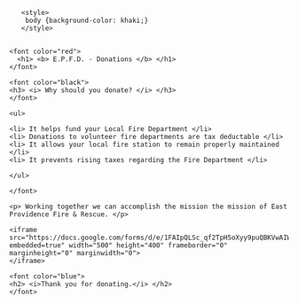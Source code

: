 <!DOCTYPE html>

<html>

  <body>
       
       <style>
        body {background-color: khaki;}
       </style>
 
    
    <font color="red">
      <h1> <b> E.P.F.D. - Donations </b> </h1>
    </font>
    
    <font color="black">
    <h3> <i> Why should you donate? </i> </h3>
    </font>
    
    <ul>
    
    <li> It helps fund your Local Fire Department </li>
    <li> Donations to volunteer fire departments are tax deductable </li>
    <li> It allows your local fire station to remain properly maintained </li>
    <li> It prevents rising taxes regarding the Fire Department </li>
    
    </ul>
    
    </font>
    
    <p> Working together we can accomplish the mission the mission of East Providence Fire & Rescue. </p>
    
    <iframe
    src="https://docs.google.com/forms/d/e/1FAIpQLSc_qf2TpH5oXyy9puQBKVwAIWn_9BmaQ2MvZkoVZ31IELea3w/viewform?embedded=true" width="500" height="400" frameborder="0" marginheight="0" marginwidth="0">
    </iframe>
   
    <font color="blue">
    <h2> <i>Thank you for donating.</i> </h2>
    </font>
  
  </body>

</html>

